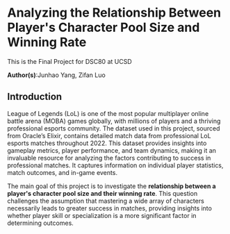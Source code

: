 # Analyzing the Relationship Between Player's Character Pool Size and Winning Rate

This is the Final Project for DSC80 at UCSD

**Author(s)**:Junhao Yang, Zifan Luo

## Introduction
League of Legends (LoL) is one of the most popular multiplayer online battle arena (MOBA) games globally, with millions of players and a thriving professional esports community. The dataset used in this project, sourced from Oracle’s Elixir, contains detailed match data from professional LoL esports matches throughout 2022. This dataset provides insights into gameplay metrics, player performance, and team dynamics, making it an invaluable resource for analyzing the factors contributing to success in professional matches. It captures information on individual player statistics, match outcomes, and in-game events. 

The main goal of this project is to investigate the **relationship between a player's character pool size and their winning rate**. This question challenges the assumption that mastering a wide array of characters necessarily leads to greater success in matches, providing insights into whether player skill or specialization is a more significant factor in determining outcomes.


